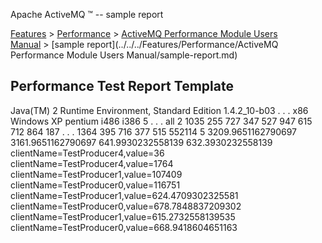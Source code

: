 Apache ActiveMQ ™ -- sample report 

[Features](../../../features.md) > [Performance](../../../Features/performance.md) > [ActiveMQ Performance Module Users Manual](../../../Features/Performance/activemq-performance-module-users-manual.md) > [sample report](../../../Features/Performance/ActiveMQ Performance Module Users Manual/sample-report.md)


Performance Test Report Template
--------------------------------

<testResult>
  <property name='systemSettings'>
    <props>
      <prop key='java.runtime.name'>Java(TM) 2 Runtime Environment, Standard Edition</prop>
      <prop key='java.vm.version'>1.4.2_10-b03</prop>
                     .
                     .
                     .
      <prop key='os.arch'>x86</prop>
      <prop key='os.name'>Windows XP</prop>
      <prop key='sun.cpu.isalist'>pentium i486 i386</prop>
    </props>
  </property>

  <property name='testProperties'>
    <props>
      <prop key='sysTest.numClients'>5</prop>
                     .
                     .
                     .
      <prop key='sysTest.destDistro'>all</prop>
      <prop key='sysTest.totalDests'>2</prop>
    </props>
  </property>

  <property name='performanceData'>
    <list>
      <value index='0' clientName='TestProducer0'>1035</value>
      <value index='0' clientName='TestProducer3'>255</value>
      <value index='0' clientName='TestProducer4'>727</value>
      <value index='0' clientName='TestProducer2'>347</value>
      <value index='0' clientName='TestProducer1'>527</value>
      <value index='1' clientName='TestProducer0'>947</value>
      <value index='1' clientName='TestProducer3'>615</value>
      <value index='1' clientName='TestProducer4'>712</value>
      <value index='1' clientName='TestProducer2'>864</value>
      <value index='1' clientName='TestProducer1'>187</value>
                     .
                     .
                     .
      <value index='171' clientName='TestProducer0'>1364</value>
      <value index='171' clientName='TestProducer3'>395</value>
      <value index='171' clientName='TestProducer4'>716</value>
      <value index='171' clientName='TestProducer2'>377</value>
      <value index='171' clientName='TestProducer1'>515</value>
    </list>
  </property>

  <property name='perfSummary'>
    <props>
      <prop key='SystemTotalTP'>552114</prop>
      <prop key='SystemTotalClients'>5</prop>
      <prop key='SystemAveTP'>3209.9651162790697</prop>
      <prop key='SystemAveEMMTP'>3161.9651162790697</prop>
      <prop key='SystemAveClientTP'>641.9930232558139</prop>
      <prop key='SystemAveClientEMMTP'>632.3930232558139</prop>
      <prop key='MinClientTP'>clientName=TestProducer4,value=36</prop>
      <prop key='MaxClientTP'>clientName=TestProducer4,value=1764</prop>
      <prop key='MinClientTotalTP'>clientName=TestProducer1,value=107409</prop>
      <prop key='MaxClientTotalTP'>clientName=TestProducer0,value=116751</prop>
      <prop key='MinClientAveTP'>clientName=TestProducer1,value=624.4709302325581</prop>
      <prop key='MaxClientAveTP'>clientName=TestProducer0,value=678.7848837209302</prop>
      <prop key='MinClientAveEMMTP'>clientName=TestProducer1,value=615.2732558139535</prop>
      <prop key='MaxClientAveEMMTP'>clientName=TestProducer0,value=668.9418604651163</prop>
    </props>
  </property>
</testResult>

